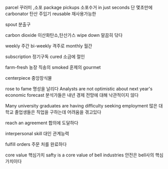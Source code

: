 parcel 꾸러미 ,소포
package pickups 소포수거
in just seconds 단 몇초만에
carbonator 탄산 주입기
reusable 재사용가능한

spout 분출구

carbon dioxide 이산화탄소,탄산가스
wipe down 말끔히 닦다

weekly 주간
bi-weekly 격주로
monthly 월간

subscription 정기구독
cured 소금에 절인

farm-fresh 농장 직송의
smoked 훈제의
gourmet

centerpiece 중앙장식물

rose to fame 명성을 날리다
Analysts are not optimistic about next year's economic forecast
분석가들은 내년 경제 전망에 대해 낙관적이지 않다

Many university graduates are having difficulty seeking employment
많은 대학교 졸업생들은 직업을 구하는데 어려움을 겪고있다

reach an agreement 합의에 도달하다

interpersonal skill 대인 관계능력

fulfill orders 주문 처를 완료하다

core value 핵심가치
safty is a core value of bell industries
안전은 bell사의 핵심 가치이다










